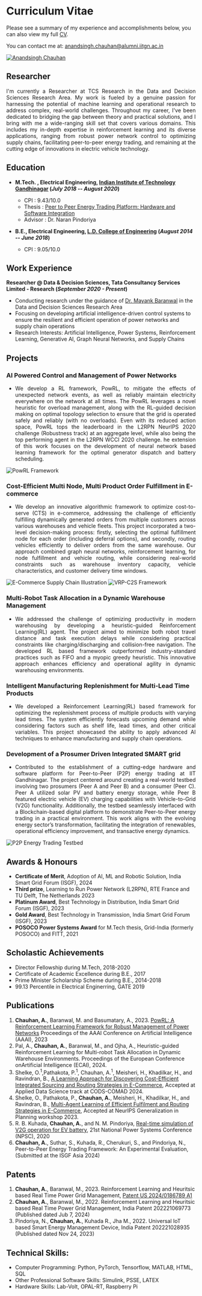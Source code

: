 # Curriculum Vitae
Please see a summary of my experience and accomplishments below, you can also view my full [CV](/files/Anand_Resume.pdf).

You can contact me at: [anandsingh.chauhan@alumni.iitgn.ac.in](mailto:anandsingh.chauhan@alumni.iitgn.ac.in) 

[![Anandsingh Chauhan](https://img.shields.io/badge/LinkedIn-0077B5?style=for-the-badge&logo=linkedin&logoColor=white)](https://www.linkedin.com/in/anandsingh3996/)


## Researcher
<p align="justify"> I'm currently a Researcher at TCS Research in the Data and Decision Sciences Research Area. My work is fueled by a genuine passion for harnessing the potential of machine learning and operational research to address complex, real-world challenges. Throughout my career, I've been dedicated to bridging the gap between theory and practical solutions, and I bring with me a wide-ranging skill set that covers various domains. This includes my in-depth expertise in reinforcement learning and its diverse applications, ranging from robust power network control to optimizing supply chains, facilitating peer-to-peer energy trading, and remaining at the cutting edge of innovations in electric vehicle technology. </p>

## Education

- **M.Tech. , Electrical Engineering, [Indian Institute of Technology Gandhinagar](https://iitgn.ac.in/) (_July 2018_ -- _August 2020_)**
  
    - CPI     : <!--[9.43/10.0](files/MTech_Transcript.pdf)--> 9.43/10.0
    - Thesis  : [Peer to Peer Energy Trading Platform: Hardware and Software Integration](/files/Mtech_Thesis_Anandsingh_Chauhan.pdf)
    - Advisor : <!--[Dr. Naran Pindoriya](https://naran.people.iitgn.ac.in/)--> Dr. Naran Pindoriya


        
- **B.E., Electrical Engineering, [L.D. College of Engineering](https://ldce.ac.in/) (_August 2014_ -- _June 2018_)**

    - CPI     : <!--[9.05/10.0](/files/btech_transcript.pdf)--> 9.05/10.0 			        		

## Work Experience

**Researcher @ Data & Decision Sciences, Tata Consultancy Services Limited - Research (_September 2020 - Present_)**

- Conducting research under the guidance of [Dr. Mayank Baranwal](https://www.sc.iitb.ac.in/~mayank/) in the Data and Decision Sciences Research Area
- Focusing on developing artificial intelligence-driven control systems to ensure the resilient and efficient operation of power networks and supply chain operations
- Research Interests: Artificial Intelligence, Power Systems, Reinforcement Learning, Generative AI, Graph Neural Networks, and Supply Chains 

## Projects

### AI Powered Control and Management of Power Networks 
- <p align="justify"> We develop a RL framework, PowRL, to mitigate the effects of unexpected network events, as well as reliably maintain electricity everywhere on the network at all times. The PowRL leverages a novel heuristic for overload management, along with the RL-guided decision making on optimal topology selection to ensure that the grid is operated safely and reliably (with no overloads). Even with its reduced action space, PowRL tops the leaderboard in the L2RPN NeurIPS 2020 challenge (Robustness track) at an aggregate level, while also being the top performing agent in the L2RPN WCCI 2020 challenge. he extension of this work focuses on the development of neural network based learning framework for the optimal generator dispatch and battery scheduling.</p>

![PowRL Framework](/assets/img/System-and-method.png)

### Cost-Efficient Multi Node, Multi Product Order Fulfillment in E-commerce

- <p align="justify"> We develop an innovative algorithmic framework to optimize cost-to-serve (CTS) in e-commerce, addressing the challenge of efficiently fulfilling dynamically generated orders from multiple customers across various warehouses and vehicle fleets. This project incorporated a two-level decision-making process: firstly, selecting the optimal fulfillment node for each order (including deferral options), and secondly, routing vehicles efficiently to deliver orders from the same warehouse. Our approach combined graph neural networks, reinforcement learning, for node fulfillment and vehicle routing, while considering real-world constraints such as warehouse inventory capacity, vehicle characteristics, and customer delivery time windows. </p>

![E-Commerce Supply Chain Illustration](/assets/img/E-commerce-supply-chain.jpg)
![VRP-C2S Framework](/assets/img/RL-Pipeline.png)

### Multi-Robot Task Allocation in a Dynamic Warehouse Management
- <p align="justify"> We addressed the challenge of optimizing productivity in modern warehousing by developing a heuristic-guided Reinforcement Learning(RL) agent. The project aimed to minimize both robot travel distance and task execution delays while considering practical constraints like charging/discharging and collision-free navigation. The developed RL based framework outperformed industry-standard practices such as FIFO and a myopic greedy heuristic. This innovative approach enhances efficiency and operational agility in dynamic warehousing environments.</p>

### Intelligent Manufacturing Replenishment for Multi-Lead Time Products
- <p align="justify"> We developed a Reinforcement Learning(RL) based framework for optimizing the replenishment process of multiple products with varying lead times. The system efficiently forecasts upcoming demand while considering factors such as shelf life, lead times, and other critical variables. This project showcased the ability to apply advanced AI techniques to enhance manufacturing and supply chain operations.</p>

### Development of a Prosumer Driven Integrated SMART grid
- <p align="justify"> Contributed to the establishment of a cutting-edge hardware and software platform for Peer-to-Peer (P2P) energy trading at IIT Gandhinagar. The project centered around creating a real-world testbed involving two prosumers (Peer A and Peer B) and a consumer (Peer C). Peer A utilized solar PV and battery energy storage, while Peer B featured electric vehicle (EV) charging capabilities with Vehicle-to-Grid (V2G) functionality. Additionally, the testbed seamlessly interfaced with a Blockchain-based digital platform to demonstrate Peer-to-Peer energy trading in a practical environment. This work aligns with the evolving energy sector’s transformation, facilitating the integration of renewables, operational efficiency improvement, and transactive energy dynamics.</p>

![P2P Energy Trading Testbed](/assets/img/P2P-Trading.jpg)

## Awards & Honours
- **Certificate of Merit**, Adoption of AI, ML and Robotic Solution, India Smart Grid Forum (ISGF), 2024
- **Third prize**, Learning to Run Power Network (L2RPN), RTE France and TU Delft, The Netherlands 2023
- **Platinum Award**, Best Technology in Distribution, India Smart Grid Forum (ISGF), 2023
- **Gold Award**, Best Technology in Transmission, India Smart Grid Forum (ISGF), 2023
- **POSOCO Power Systems Award** for M.Tech thesis, Grid-India (formerly POSOCO) and FITT, 2021

## Scholastic Achievements

- Director Fellowship during M.Tech, 2018-2020
- Certificate of Academic Excellence during B.E., 2017
- Prime Minister Scholarship Scheme during B.E., 2014-2018
- 99.13 Percentile in Electrical Enginerring, GATE 2019

## Publications

1. **Chauhan, A.**, Baranwal, M. and Basumatary, A., 2023. [PowRL: A Reinforcement Learning Framework for Robust Management of Power Networks](https://ojs.aaai.org/index.php/AAAI/article/view/26724) Proceedings of the AAAI Conference on Artificial Intelligence (AAAI), 2023
2. Pal, A., **Chauhan, A.**, Baranwal, M., and Ojha, A., Heuristic-guided Reinforcement Learning for Multi-robot Task Allocation in Dynamic Warehouse Environments. Proceedings of the European Conference onArtificial Intelligence (ECAI), 2024.
3. Shelke, O.<sup>1</sup>,Pathakota, P.<sup>1</sup>, Chauhan, A.<sup>1</sup>, Meisheri, H., Khadilkar, H., and Ravindran, B., [A Learning Approach for Discovering Cost-Efficient Integrated Sourcing and Routing Strategies in E-Commerce](https://dl.acm.org/doi/10.1145/3632410.3632426), Accepted at Applied Data Science track at CODS-COMAD 2024.
4. Shelke, O., Pathakota, P., **Chauhan, A.**, Meisheri, H., Khadilkar, H., and Ravindran, B., [Multi-Agent Learning of Efficient Fulfilment and Routing Strategies in E-Commerce](https://openreview.net/pdf?id=P6ancmHdwH), Accepted at NeurIPS Generalization in Planning workshop 2023.
5. R. B. Kuhada, **Chauhan, A.**, and N. M. Pindoriya, [Real-time simulation of V2G operation for EV battery](https://ieeexplore.ieee.org/document/9331873), 21st National Power Systems Conference (NPSC), 2020
6. **Chauhan, A.**, Suthar, S., Kuhada, R., Cherukuri, S., and Pindoriya, N., Peer-to-Peer Energy Trading Framework: An Experimental Evaluation, (Submitted at the ISGF Asia 2024)

## Patents

1. **Chauhan, A.**, Baranwal, M., 2023. Reinforcement Learning and Heuritsic based Real Time Power Grid Management, [Patent US 2024/0186789 A1](https://patentimages.storage.googleapis.com/d7/9d/88/baae55356ee66b/US20240186789A1.pdf)
2. **Chauhan, A.**, Baranwal, M., 2022. Reinforcement Learning and Heuritsic based Real Time Power Grid Management, India Patent 202221069773 (Published dated Jub 7, 2024)
3. Pindoriya, N., **Chauhan, A.**, Kuhada R., Jha M., 2022. Universal IoT based Smart Energy Management Device, India Patent 202221028935 (Published dated Nov 24, 2023)

## Technical Skills:

- Computer Programming: Python, PyTorch, Tensorflow, MATLAB, HTML, SQL
- Other Professional Software Skills: Simulink, PSSE, LATEX
- Hardware Skills: Lab-Volt, OPAL-RT, Raspberry Pi
